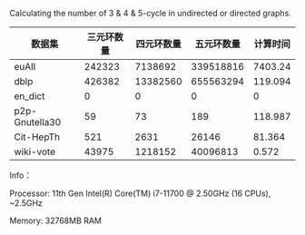 Calculating the number of 3 & 4 & 5-cycle in undirected or directed graphs.

| 数据集            | 三元环数量  | 四元环数量    | 五元环数量     | 计算时间    |
| -------------- | ------ | -------- | --------- | ------- |
| euAll          | 242323 | 7138692  | 339518816 | 7403.24 |
| dblp           | 426382 | 13382560 | 655563294 | 119.094 |
| en_dict        | 0      | 0        | 0         | 0       |
| p2p-Gnutella30 | 59     | 73       | 189       | 118.987 |
| Cit-HepTh      | 521    | 2631     | 26146     | 81.364  |
| wiki-vote      | 43975  | 1218152  | 40096813  | 0.572   |

Info：

Processor: 11th Gen Intel(R) Core(TM) i7-11700 @ 2.50GHz (16 CPUs), ~2.5GHz

Memory: 32768MB RAM
